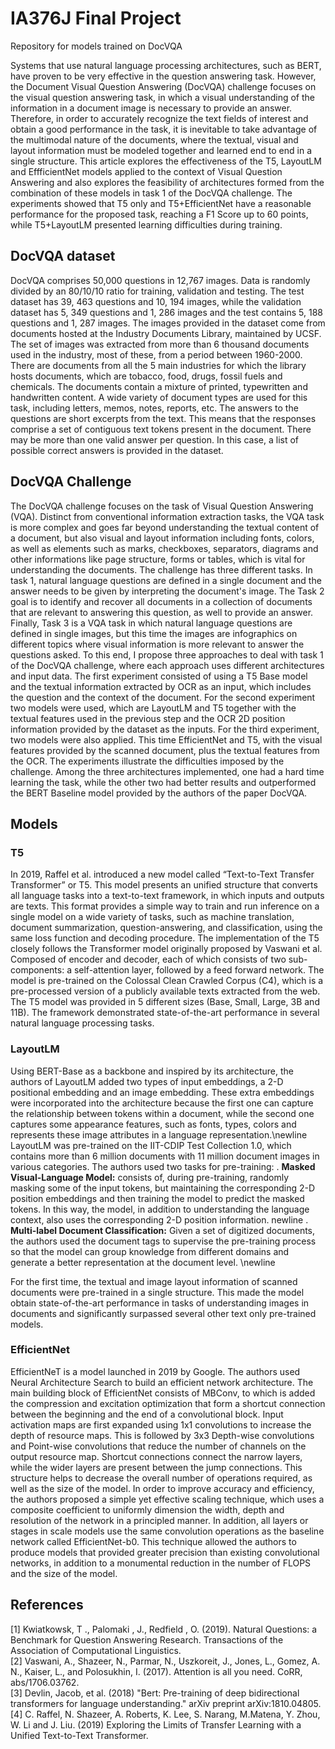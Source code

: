 # IA376J Final Project 
Repository for models trained on DocVQA

Systems that use natural language processing architectures, such as BERT, have proven to be very effective in the question answering task. However, the Document Visual Question Answering (DocVQA) challenge focuses on the visual question answering task, in which a visual understanding of the information in a document image is necessary to provide an answer. Therefore, in order to accurately recognize the text fields of interest and obtain a good performance in the task, it is inevitable to take advantage of the multimodal nature of the documents, where the textual, visual and layout information must be modeled together and learned end to end in a single structure. This article explores the effectiveness of the T5, LayoutLM and EffficientNet models applied to the context of Visual Question Answering and also explores the feasibility of architectures formed from the combination of these models in task 1 of the DocVQA challenge. The experiments showed that T5 only and T5+EfficientNet have a reasonable performance for the proposed task, reaching a F1 Score up to 60 points, while T5+LayoutLM presented learning difficulties during training.

## DocVQA dataset

DocVQA comprises 50,000 questions in 12,767 images. Data is randomly divided by an 80/10/10 ratio for training, validation and testing. The test dataset has 39, 463 questions and 10, 194 images, while the validation dataset has 5, 349 questions and 1, 286 images and the test contains 5, 188 questions and 1, 287 images.
The images provided in the dataset come from documents hosted at the Industry Documents Library, maintained by UCSF. The set of images was extracted from more than 6 thousand documents used in the industry, most of these, from a period between 1960-2000. There are documents from all the 5 main industries for which the library hosts documents, which are tobacco, food, drugs, fossil fuels and chemicals. The documents contain a mixture of printed, typewritten and handwritten content. A wide variety of document types are used for this task, including letters, memos, notes, reports, etc. The answers to the questions are short excerpts from the text. This means that the responses comprise a set of contiguous text tokens present in the document. There may be more than one valid answer per question. In this case, a list of possible correct answers is provided in the dataset.

## DocVQA Challenge

The DocVQA challenge focuses on the task of Visual Question Answering (VQA). Distinct from conventional information extraction tasks, the VQA task is more complex and goes far beyond understanding the textual content of a document, but also visual and layout information including fonts, colors, as well as elements such as marks, checkboxes, separators, diagrams and other informations like page structure, forms or tables, which is vital for understanding the documents. The challenge has three different tasks. In task 1, natural language questions are defined in a single document and the answer needs to be given by interpreting the document's image. The Task 2 goal is to identify and recover all documents in a collection of documents that are relevant to answering this question, as well to provide an answer. Finally, Task 3 is a VQA task in which natural language questions are defined in single images, but this time the images are infographics on different topics where visual information is more relevant to answer the questions asked.
To this end, I propose three approaches to deal with task 1 of the DocVQA challenge, where each approach uses different architectures and input data. The first experiment consisted of using a T5 Base model and the textual information extracted by OCR as an input, which includes the question and the context of the document. For the second experiment two models were used, which are LayoutLM and T5 together with the textual features used in the previous step and the OCR 2D position information provided by the dataset as the inputs. For the third experiment, two models were also applied. This time EfficientNet and T5, with the visual features provided by the scanned document, plus the textual features from the OCR. The experiments illustrate the difficulties imposed by the challenge. Among the three architectures implemented, one had a hard time learning the task, while the other two had better results and outperformed the BERT Baseline model provided by the authors of the paper DocVQA.

## Models
### T5

In 2019, Raffel et al. introduced a new model called “Text-to-Text Transfer Transformer” or T5. This model presents an unified structure that converts all language tasks into a text-to-text framework, in which inputs and outputs are texts. This format provides a simple way to train and run inference on a single model on a wide variety of tasks, such as machine translation, document summarization, question-answering, and classification, using the same loss function and decoding procedure. The implementation of the T5 closely follows the Transformer model originally proposed by Vaswani et al. Composed of encoder and decoder, each of which consists of two sub-components: a self-attention layer, followed by a feed forward network. The model is pre-trained on the Colossal Clean Crawled Corpus (C4), which is a pre-processed version of a publicly available texts extracted from the web. The T5 model was provided in 5 different sizes (Base, Small, Large, 3B and 11B). The framework demonstrated state-of-the-art performance in several natural language processing tasks.

### LayoutLM

Using BERT-Base as a backbone and inspired by its architecture, the authors of LayoutLM added two types of input embeddings, a 2-D positional embedding and an image embedding. These extra embeddings were incorporated into the architecture because the first one can capture the relationship between tokens within a document, while the second one captures some appearance features, such as fonts, types, colors and represents these image attributes in a language representation.\newline
LayoutLM was pre-trained on the IIT-CDIP Test Collection 1.0, which contains more than 6 million documents with 11 million document images in various categories. The authors used two tasks for pre-training:
. **Masked Visual-Language Model:** consists of, during pre-training, randomly masking some of the input tokens, but maintaining the corresponding 2-D position embeddings and then training the model to predict the masked tokens. In this way, the model, in addition to understanding the language context, also uses the corresponding 2-D position information. newline
. **Multi-label Document Classification:** Given a set of digitized documents, the authors used the document tags to supervise the pre-training process so that the model can group knowledge from different domains and generate a better representation at the document level. \newline

For the first time, the textual and image layout information of scanned documents were pre-trained in a single structure. This made the model obtain state-of-the-art performance in tasks of understanding images in documents and significantly surpassed several other text only pre-trained models.

### EfficientNet

EfficientNeT is a model launched in 2019 by Google. The authors used Neural Architecture Search to build an efficient network architecture. The main building block of EfficientNet consists of MBConv, to which is added the compression and excitation optimization that form a shortcut connection between the beginning and the end of a convolutional block. Input activation maps are first expanded using 1x1 convolutions to increase the depth of resource maps. This is followed by 3x3 Depth-wise convolutions and Point-wise convolutions that reduce the number of channels on the output resource map. Shortcut connections connect the narrow layers, while the wider layers are present between the jump connections. This structure helps to decrease the overall number of operations required, as well as the size of the model. In order to improve accuracy and efficiency, the authors proposed a simple yet effective scaling technique, which uses a composite coefficient to uniformly dimension the width, depth and resolution of the network in a principled manner. In addition, all layers or stages in scale models use the same convolution operations as the baseline network called EfficientNet-b0. This technique allowed the authors to produce models that provided greater precision than existing convolutional networks, in addition to a monumental reduction in the number of FLOPS and the size of the model.

## References
[1] Kwiatkowsk, T ., Palomaki , J., Redfield , O. (2019). Natural Questions: a Benchmark for Question Answering Research. Transactions of the Association of Computational Linguistics. <br />
[2] Vaswani, A., Shazeer, N., Parmar, N., Uszkoreit, J., Jones, L., Gomez, A. N., Kaiser, L., and Polosukhin, I. (2017). Attention is all you need. CoRR, abs/1706.03762.<br />
[3] Devlin, Jacob, et al. (2018) "Bert: Pre-training of deep bidirectional transformers for language understanding." arXiv preprint arXiv:1810.04805.<br />
[4] C. Raffel, N. Shazeer, A. Roberts, K. Lee, S. Narang, M.Matena, Y. Zhou, W. Li and J. Liu. (2019) Exploring the Limits of Transfer Learning with a Unified Text-to-Text Transformer.  <br />
